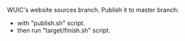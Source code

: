 WUIC's website sources branch. Publish it to master branch:
- with "publish.sh" script.
- then run "target/finish.sh" script.
